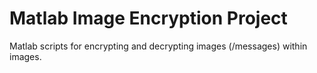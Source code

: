 # Matlab Image Encryption Project

Matlab scripts for encrypting and decrypting images (/messages) within images.
